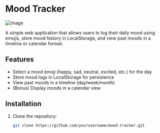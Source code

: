 # Mood Tracker  
![image](https://github.com/user-attachments/assets/f361348c-dfb3-474c-843f-914cd994f2fc)

A simple web application that allows users to log their daily mood using emojis, store mood history in LocalStorage, and view past moods in a timeline or calendar format.  

## Features  
- Select a mood emoji (happy, sad, neutral, excited, etc.) for the day  
- Store mood logs in LocalStorage for persistence  
- View past moods in a timeline (day/week/month)  
- (Bonus) Display moods in a calendar view  

## Installation  
1. Clone the repository:  
   ```sh
   git clone https://github.com/yourusername/mood-tracker.git
